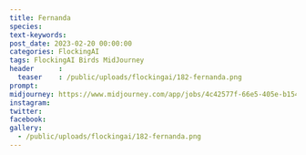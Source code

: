 ```yaml
---
title: Fernanda
species: 
text-keywords: 
post_date: 2023-02-20 00:00:00
categories: FlockingAI
tags: FlockingAI Birds MidJourney 
header      :
  teaser    : /public/uploads/flockingai/182-fernanda.png
prompt: 
midjourney: https://www.midjourney.com/app/jobs/4c42577f-66e5-405e-b154-900c3d6fd2cb
instagram: 
twitter: 
facebook: 
gallery: 
  - /public/uploads/flockingai/182-fernanda.png
---
```


